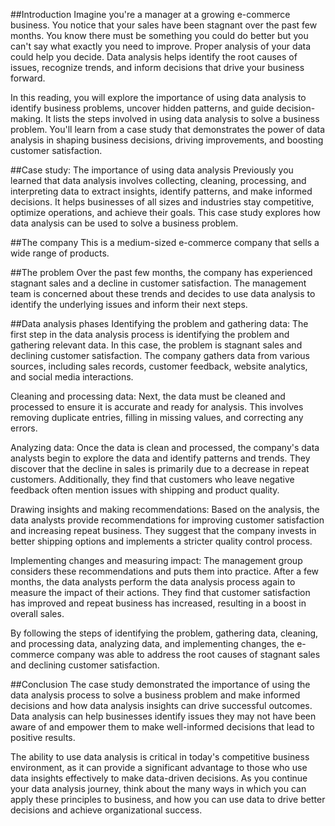##Introduction
Imagine you're a manager at a growing e-commerce business. You notice that your sales have been stagnant over the past few months. You know there must be something you could do better but you can't say what exactly you need to improve. Proper analysis of your data could help you decide. Data analysis helps identify the root causes of issues, recognize trends, and inform decisions that drive your business forward. 

In this reading, you will explore the importance of using data analysis to identify business problems, uncover hidden patterns, and guide decision-making. It lists the steps involved in using data analysis to solve a business problem. You'll learn from a case study that demonstrates the power of data analysis in shaping business decisions, driving improvements, and boosting customer satisfaction.

##Case study: The importance of using data analysis
Previously you learned that data analysis involves collecting, cleaning, processing, and interpreting data to extract insights, identify patterns, and make informed decisions. It helps businesses of all sizes and industries stay competitive, optimize operations, and achieve their goals. This case study explores how data analysis can be used to solve a business problem.

##The company
This is a medium-sized e-commerce company that sells a wide range of products. 

##The problem
Over the past few months, the company has experienced stagnant sales and a decline in customer satisfaction. The management team is concerned about these trends and decides to use data analysis to identify the underlying issues and inform their next steps.

##Data analysis phases
Identifying the problem and gathering data: The first step in the data analysis process is identifying the problem and gathering relevant data. In this case, the problem is stagnant sales and declining customer satisfaction. The company gathers data from various sources, including sales records, customer feedback, website analytics, and social media interactions.

Cleaning and processing data: Next, the data must be cleaned and processed to ensure it is accurate and ready for analysis. This involves removing duplicate entries, filling in missing values, and correcting any errors.

Analyzing data: Once the data is clean and processed, the company's data analysts begin to explore the data and identify patterns and trends. They discover that the decline in sales is primarily due to a decrease in repeat customers. Additionally, they find that customers who leave negative feedback often mention issues with shipping and product quality.

Drawing insights and making recommendations: Based on the analysis, the data analysts provide recommendations for improving customer satisfaction and increasing repeat business. They suggest that the company invests in better shipping options and implements a stricter quality control process.

Implementing changes and measuring impact: The management group considers these recommendations and puts them into practice. After a few months, the data analysts perform the data analysis process again to measure the impact of their actions. They find that customer satisfaction has improved and repeat business has increased, resulting in a boost in overall sales.

By following the steps of identifying the problem, gathering data, cleaning, and processing data, analyzing data, and implementing changes, the e-commerce company was able to address the root causes of stagnant sales and declining customer satisfaction.

##Conclusion
The case study demonstrated the importance of using the data analysis process to solve a business problem and make informed decisions and how data analysis insights can drive successful outcomes. Data analysis can help businesses identify issues they may not have been aware of and empower them to make well-informed decisions that lead to positive results. 

The ability to use data analysis is critical in today's competitive business environment, as it can provide a significant advantage to those who use data insights effectively to make data-driven decisions. As you continue your data analysis journey, think about the many ways in which you can apply these principles to business, and how you can use data to drive better decisions and achieve organizational success. 
